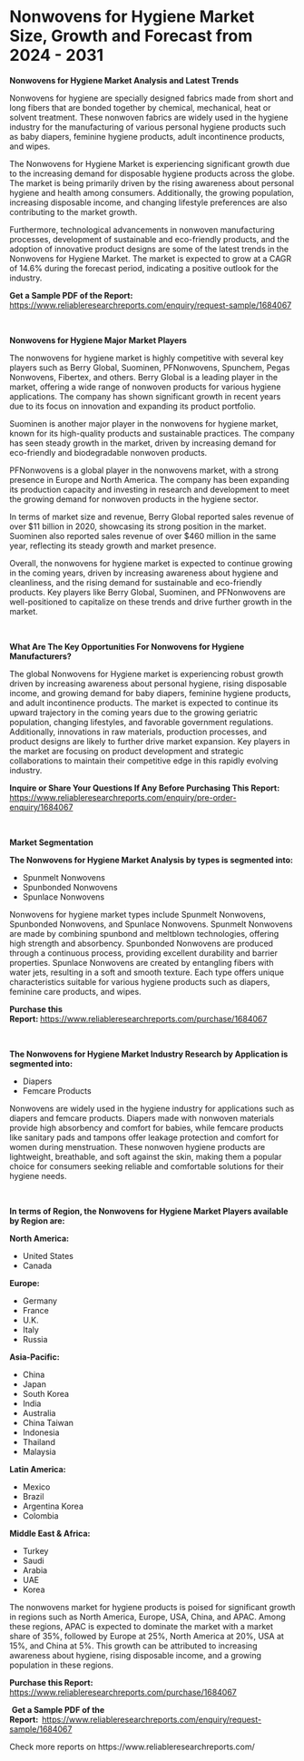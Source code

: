 <p><h1>Nonwovens for Hygiene Market Size, Growth and Forecast from 2024 - 2031</h1></p><p><strong>Nonwovens for Hygiene Market Analysis and Latest Trends</strong></p>
<p><p>Nonwovens for hygiene are specially designed fabrics made from short and long fibers that are bonded together by chemical, mechanical, heat or solvent treatment. These nonwoven fabrics are widely used in the hygiene industry for the manufacturing of various personal hygiene products such as baby diapers, feminine hygiene products, adult incontinence products, and wipes.</p><p>The Nonwovens for Hygiene Market is experiencing significant growth due to the increasing demand for disposable hygiene products across the globe. The market is being primarily driven by the rising awareness about personal hygiene and health among consumers. Additionally, the growing population, increasing disposable income, and changing lifestyle preferences are also contributing to the market growth.</p><p>Furthermore, technological advancements in nonwoven manufacturing processes, development of sustainable and eco-friendly products, and the adoption of innovative product designs are some of the latest trends in the Nonwovens for Hygiene Market. The market is expected to grow at a CAGR of 14.6% during the forecast period, indicating a positive outlook for the industry.</p></p>
<p><strong>Get a Sample PDF of the Report:&nbsp;</strong> <a href="https://www.reliableresearchreports.com/enquiry/request-sample/1684067">https://www.reliableresearchreports.com/enquiry/request-sample/1684067</a></p>
<p>&nbsp;</p>
<p><strong>Nonwovens for Hygiene Major Market Players</strong></p>
<p><p>The nonwovens for hygiene market is highly competitive with several key players such as Berry Global, Suominen, PFNonwovens, Spunchem, Pegas Nonwovens, Fibertex, and others. Berry Global is a leading player in the market, offering a wide range of nonwoven products for various hygiene applications. The company has shown significant growth in recent years due to its focus on innovation and expanding its product portfolio.</p><p>Suominen is another major player in the nonwovens for hygiene market, known for its high-quality products and sustainable practices. The company has seen steady growth in the market, driven by increasing demand for eco-friendly and biodegradable nonwoven products.</p><p>PFNonwovens is a global player in the nonwovens market, with a strong presence in Europe and North America. The company has been expanding its production capacity and investing in research and development to meet the growing demand for nonwoven products in the hygiene sector.</p><p>In terms of market size and revenue, Berry Global reported sales revenue of over $11 billion in 2020, showcasing its strong position in the market. Suominen also reported sales revenue of over $460 million in the same year, reflecting its steady growth and market presence.</p><p>Overall, the nonwovens for hygiene market is expected to continue growing in the coming years, driven by increasing awareness about hygiene and cleanliness, and the rising demand for sustainable and eco-friendly products. Key players like Berry Global, Suominen, and PFNonwovens are well-positioned to capitalize on these trends and drive further growth in the market.</p></p>
<p>&nbsp;</p>
<p><strong>What Are The Key Opportunities For Nonwovens for Hygiene Manufacturers?</strong></p>
<p><p>The global Nonwovens for Hygiene market is experiencing robust growth driven by increasing awareness about personal hygiene, rising disposable income, and growing demand for baby diapers, feminine hygiene products, and adult incontinence products. The market is expected to continue its upward trajectory in the coming years due to the growing geriatric population, changing lifestyles, and favorable government regulations. Additionally, innovations in raw materials, production processes, and product designs are likely to further drive market expansion. Key players in the market are focusing on product development and strategic collaborations to maintain their competitive edge in this rapidly evolving industry.</p></p>
<p><strong>Inquire or Share Your Questions If Any Before Purchasing This Report:</strong> <a href="https://www.reliableresearchreports.com/enquiry/pre-order-enquiry/1684067">https://www.reliableresearchreports.com/enquiry/pre-order-enquiry/1684067</a></p>
<p>&nbsp;</p>
<p><strong>Market Segmentation</strong></p>
<p><strong>The Nonwovens for Hygiene Market Analysis by types is segmented into:</strong></p>
<p><ul><li>Spunmelt Nonwovens</li><li>Spunbonded Nonwovens</li><li>Spunlace Nonwovens</li></ul></p>
<p><p>Nonwovens for hygiene market types include Spunmelt Nonwovens, Spunbonded Nonwovens, and Spunlace Nonwovens. Spunmelt Nonwovens are made by combining spunbond and meltblown technologies, offering high strength and absorbency. Spunbonded Nonwovens are produced through a continuous process, providing excellent durability and barrier properties. Spunlace Nonwovens are created by entangling fibers with water jets, resulting in a soft and smooth texture. Each type offers unique characteristics suitable for various hygiene products such as diapers, feminine care products, and wipes.</p></p>
<p><strong>Purchase this Report:&nbsp;</strong><a href="https://www.reliableresearchreports.com/purchase/1684067">https://www.reliableresearchreports.com/purchase/1684067</a></p>
<p>&nbsp;</p>
<p><strong>The Nonwovens for Hygiene Market Industry Research by Application is segmented into:</strong></p>
<p><ul><li>Diapers</li><li>Femcare Products</li></ul></p>
<p><p>Nonwovens are widely used in the hygiene industry for applications such as diapers and femcare products. Diapers made with nonwoven materials provide high absorbency and comfort for babies, while femcare products like sanitary pads and tampons offer leakage protection and comfort for women during menstruation. These nonwoven hygiene products are lightweight, breathable, and soft against the skin, making them a popular choice for consumers seeking reliable and comfortable solutions for their hygiene needs.</p></p>
<p>&nbsp;</p>
<p><strong>In terms of Region, the Nonwovens for Hygiene Market Players available by Region are:</strong></p>
<p>
    <p> <strong> North America: </strong>
        <ul>
            <li>United States</li>
            <li>Canada</li>
        </ul>
        </p> 
    <p> <strong> Europe: </strong>
        <ul>
            <li>Germany</li>
            <li>France</li>
            <li>U.K.</li>
            <li>Italy</li>
            <li>Russia</li>
        </ul>
        </p> 
    <p> <strong> Asia-Pacific: </strong>
        <ul>
            <li>China</li>
            <li>Japan</li>
            <li>South Korea</li>
            <li>India</li>
            <li>Australia</li>
            <li>China Taiwan</li>
            <li>Indonesia</li>
            <li>Thailand</li>
            <li>Malaysia</li>
        </ul>
        </p> 
    <p> <strong> Latin America: </strong>
        <ul>
            <li>Mexico</li>
            <li>Brazil</li>
            <li>Argentina Korea</li>
            <li>Colombia</li>
        </ul>
        </p> 
    <p> <strong> Middle East & Africa: </strong>
        <ul>
            <li>Turkey</li>
            <li>Saudi</li>
            <li>Arabia</li>
            <li>UAE</li>
            <li>Korea</li>
        </ul>
    </p>
    </p>
<p><p>The nonwovens market for hygiene products is poised for significant growth in regions such as North America, Europe, USA, China, and APAC. Among these regions, APAC is expected to dominate the market with a market share of 35%, followed by Europe at 25%, North America at 20%, USA at 15%, and China at 5%. This growth can be attributed to increasing awareness about hygiene, rising disposable income, and a growing population in these regions.</p></p>
<p><strong>Purchase this Report: </strong><a href="https://www.reliableresearchreports.com/purchase/1684067">https://www.reliableresearchreports.com/purchase/1684067</a></p>
<p>&nbsp;<strong>Get a Sample PDF of the Report:&nbsp;&nbsp;</strong><a href="https://www.reliableresearchreports.com/enquiry/request-sample/1684067">https://www.reliableresearchreports.com/enquiry/request-sample/1684067</a></p>
<p><strong></strong></p>
<p>Check more reports on https://www.reliableresearchreports.com/</p>